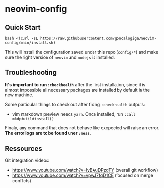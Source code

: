 # neovim-config

## Quick Start

```
bash <(curl -sL https://raw.githubusercontent.com/goncalogiga/neovim-config/main/install.sh)
```

This will install the configuration saved under this repo (`config/*`) and make sure the right version of `neovim` and `nodejs` is installed.

## Troubleshooting

**It's important to run `:checkhealth`** after the first
installation, since it is almost impossible all necessary
packages are installed by default in the new machine. 

Some particular things to check out after fixing `:checkhealth` outputs:
- vim markdown preview needs `yarn`. Once installed, run `:call
  mkdp#util#install()`

Finaly, any command that does not behave like excpected will
raise an error. **The error logs are to be found uner
`:mess`**.

## Ressources

Git integration videos:
- https://www.youtube.com/watch?v=IyBAuDPzdFY (overall git workflow)
- https://www.youtube.com/watch?v=vpwJ7fqD1CE (focused on merge conflicts)
